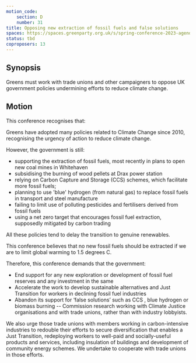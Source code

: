 ```yaml
---
motion_code:
	section: D
	number: 31
title: Opposing new extraction of fossil fuels and false solutions
spaces: https://spaces.greenparty.org.uk/s/spring-conference-2023-agenda-forum/?contentId=119519
status: tbd
coproposers: 13
---
```

## Synopsis
Greens must work with trade unions and other campaigners to oppose UK government policies undermining efforts to reduce climate change.

## Motion
This conference recognises that:

Greens have adopted many policies related to Climate Change since 2010, recognising the urgency of action to reduce climate change.

However, the government is still:
- supporting the extraction of fossil fuels, most recently in plans to open new coal mines in Whitehaven
- subsidising the burning of wood pellets at Drax power station
- relying on Carbon Capture and Storage (CCS) schemes, which facilitate more fossil fuels;
- planning to use 'blue' hydrogen (from natural gas) to replace fossil fuels in transport and steel manufacture
- failing to limit use of polluting pesticides and fertilisers derived from fossil fuels
- using a net zero target that encourages fossil fuel extraction, supposedly mitigated by carbon trading

All these policies tend to delay the transition to genuine renewables.

This conference believes that no new fossil fuels should be extracted if we are to limit global warming to 1.5 degrees C.

Therefore, this conference demands that the government:

- End support for any new exploration or development of fossil fuel reserves and any investment in the same
- Accelerate the work to develop sustainable alternatives and Just Transition for workers in declining fossil fuel industries
- Abandon its support for ‘false solutions’ such as CCS , blue hydrogen or biomass burning
-- Commission research working with Climate Justice organisations and with trade unions, rather than with industry lobbyists.

We also urge those trade unions with members working in carbon-intensive industries to redouble their efforts to secure diversification that enables a Just Transition, redeploying workers to well-paid and socially-useful products and services, including insulation of buildings and development of community energy schemes.
We undertake to cooperate with trade unions in those efforts.
